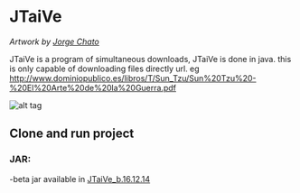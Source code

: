 JTaiVe
======
_Artwork by [Jorge Chato](https://github.com/orggue)_

JTaiVe is a program of simultaneous downloads, JTaiVe is done in java. this is only capable of downloading files directly url. eg http://www.dominiopublico.es/libros/T/Sun_Tzu/Sun%20Tzu%20-%20El%20Arte%20de%20la%20Guerra.pdf

![alt tag](https://raw.githubusercontent.com/orggue/JTaiVe/master/preview.png)

## Clone and run project

### JAR:

-beta jar available in [JTaiVe_b.16.12.14](https://github.com/orggue/JTaiVe/blob/master/out/artifacts/JTaiVe_jar/JTaiVe.jar)
